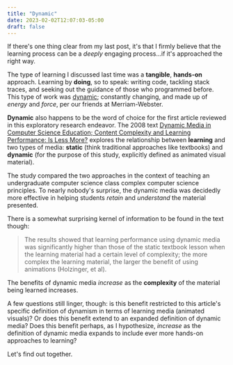 ```yaml
---
title: "Dynamic"
date: 2023-02-02T12:07:03-05:00
draft: false
---
```


If there's one thing clear from my last post, it's that I firmly believe that the learning process can be a *deeply* engaging process...if it's approached the right way.

The type of learning I discussed last time was a **tangible**, **hands-on** approach. Learning by **doing**, so to speak: writing code, tackling stack traces, and seeking out the guidance of those who programmed before. This type of work was [dynamic](https://www.merriam-webster.com/dictionary/dynamic); constantly changing, and made up of *energy* and *force*, per our friends at Merriam-Webster.

**Dynamic** also happens to be the word of choice for the first article reviewed in this exploratory research endeavor. The 2008 text [Dynamic Media in Computer Science Education; Content Complexity and Learning Performance: Is Less More?](https://www.jstor.org/stable/pdf/jeductechsoci.11.1.279.pdf) explores the relationship between **learning** and two types of media: **static** (think traditional approaches like textbooks) and **dynamic** (for the purpose of this study, explicitly defined as animated visual material).

The study compared the two approaches in the context of teaching an undergraduate computer science class complex computer science principles. To nearly nobody's surprise, the dynamic media was decidedly more effective in helping students *retain* and *understand* the material presented.

There is a somewhat surprising kernel of information to be found in the text though: 

> The results showed that learning performance using dynamic media was significantly higher than 
those of the static textbook lesson when the learning material had a certain level of complexity; the more 
complex the learning material, the larger the benefit of using animations (Holzinger, et al).

The benefits of dynamic media *increase* as the **complexity** of the material being learned increases.

A few questions still linger, though: is this benefit restricted to this article's specific definition of dynamism in terms of learning media (animated visuals)? Or does this benefit extend to an expanded definition of dynamic media? Does this benefit perhaps, as I hypothesize, *increase* as the definition of dynamic media expands to include ever more hands-on approaches to learning?

Let's find out together.
